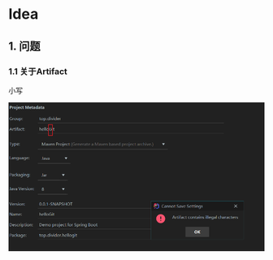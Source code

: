 # Idea

## 1. 问题

### 1.1 关于Artifact

小写

![image-20201210101836657](01_Idea.assets/image-20201210101836657.png)
